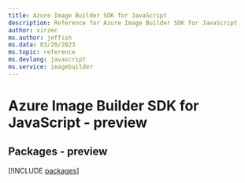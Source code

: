 ```yaml
---
title: Azure Image Builder SDK for JavaScript
description: Reference for Azure Image Builder SDK for JavaScript
author: xirzec
ms.author: jeffish
ms.data: 03/20/2023
ms.topic: reference
ms.devlang: javascript
ms.service: imagebuilder
---
```

# Azure Image Builder SDK for JavaScript - preview
## Packages - preview
[!INCLUDE [packages](image-builder-index.md)]